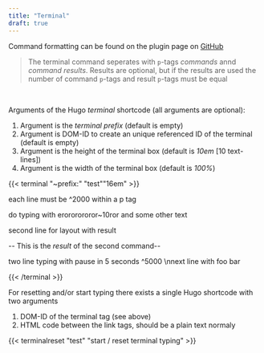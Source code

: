 ```yaml
---
title: "Terminal"
draft: true
---
```


Command formatting can be found on the plugin page on [GitHub](https://github.com/stvwhtly/jquery-teletype-plugin#deleting-characters-)

> The terminal command seperates with ```p```-tags _commands_ annd _command results_. Results are optional, but if the results are used the
number of command ```p```-tags and result ```p```-tags must be equal

<br/>

Arguments of the Hugo _terminal_ shortcode (all arguments are optional):

1. Argument is the _terminal prefix_ (default is empty)
2. Argument is DOM-ID to create an unique referenced ID of the terminal (default is empty)
3. Argument is the height of the terminal box (default is _10em_ [10 text-lines])
4. Argument is the width of the terminal box (default is _100%_)


{{< terminal "~prefix:" "test""16em" >}}
<p class="command">each line must be ^2000 within a p tag</p>
<p class="result"></p>
<p class="command">do typing with erororororor~10ror and some other text</p>
<p class="result"></p>
<p class="command">second line for layout with result</p>
<p class="result">-- This is the <em>result</em> of the second command--</p>
<p class="command">two line typing with pause in 5 seconds ^5000 \nnext line with foo bar</p>
<p class="result"></p>
{{< /terminal >}}

For resetting and/or start typing there exists a single Hugo shortcode with two arguments

1. DOM-ID of the terminal tag (see above)
2. HTML code between the link tags, should be a plain text normaly

{{< terminalreset "test" "start / reset terminal typing" >}}

